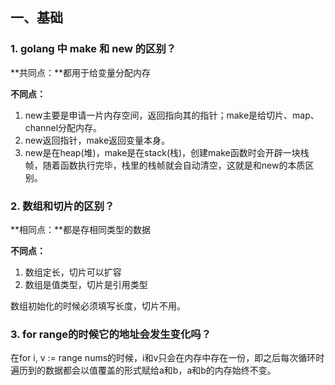 ## 一、基础

### 1. golang 中 make 和 new 的区别？

**共同点：**都用于给变量分配内存

**不同点：**

1. new主要是申请一片内存空间，返回指向其的指针；make是给切片、map、channel分配内存。
2. new返回指针，make返回变量本身。
3. new是在heap(堆)，make是在stack(栈)，创建make函数时会开辟一块栈帧，随着函数执行完毕，栈里的栈帧就会自动清空，这就是和new的本质区别。

### 2. 数组和切片的区别？

**相同点：**都是存相同类型的数据

**不同点：**

1. 数组定长，切片可以扩容
2. 数组是值类型，切片是引用类型

数组初始化的时候必须填写长度，切片不用。

### 3. for range的时候它的地址会发生变化吗？

在for i, v := range nums的时候，i和v只会在内存中存在一份，即之后每次循环时遍历到的数据都会以值覆盖的形式赋给a和b，a和b的内存始终不变。

